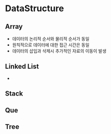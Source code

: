 # DataStructure

## Array

- 데이터의 논리적 순서와 물리적 순서가 동일
- 원칙적으로 데이터에 대한 접근 시간은 동일
- 데이터의 삽입과 삭제시 추가적인 자료의 이동이 발생

## Linked List

-

## Stack

## Que

## Tree
